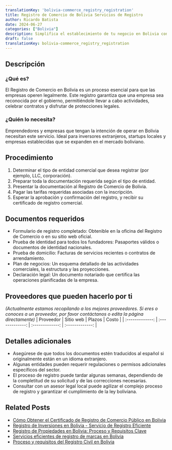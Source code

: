 ```yaml
---
translationKey: 'bolivia-commerce_registry_registration'
title: Registro de Comercio de Bolivia Servicios de Registro
author: Ricardo Batista
date: 2024-06-27
categories: ["Bolivia"]
description: Simplifica el establecimiento de tu negocio en Bolivia con nuestro registro de registro de comercio sin complicaciones para todos los tipos de negocios.
draft: false
translationKey: bolivia-commerce_registry_registration
---
```


## Descripción
### ¿Qué es?
El Registro de Comercio en Bolivia es un proceso esencial para que las empresas operen legalmente. Este registro garantiza que una empresa sea reconocida por el gobierno, permitiéndole llevar a cabo actividades, celebrar contratos y disfrutar de protecciones legales.

### ¿Quién lo necesita?
Emprendedores y empresas que tengan la intención de operar en Bolivia necesitan este servicio. Ideal para inversores extranjeros, startups locales y empresas establecidas que se expanden en el mercado boliviano.

## Procedimiento

1. Determinar el tipo de entidad comercial que desea registrar (por ejemplo, LLC, corporación).
2. Preparar toda la documentación requerida según el tipo de entidad.
3. Presentar la documentación al Registro de Comercio de Bolivia.
4. Pagar las tarifas requeridas asociadas con la inscripción.
5. Esperar la aprobación y confirmación del registro, y recibir su certificado de registro comercial.

## Documentos requeridos

- Formulario de registro completado: Obtenible en la oficina del Registro de Comercio o en su sitio web oficial.
- Prueba de identidad para todos los fundadores: Pasaportes válidos o documentos de identidad nacionales.
- Prueba de domicilio: Facturas de servicios recientes o contratos de arrendamiento.
- Plan de negocios: Un esquema detallado de las actividades comerciales, la estructura y las proyecciones.
- Declaración legal: Un documento notariado que certifica las operaciones planificadas de la empresa.

## Proveedores que pueden hacerlo por ti
_(Actualmente estamos recopilando a los mejores proveedores. Si eres o conoces a un proveedor, por favor contáctanos o edita la página directamente)_
| Proveedor       |     Sitio web    |     Plazos       |       Costo     |
| :-------------: | :-------------: |  :-------------: | :-------------: |

## Detalles adicionales

- Asegúrese de que todos los documentos estén traducidos al español si originalmente están en un idioma extranjero.
- Algunas entidades pueden requerir regulaciones o permisos adicionales específicos del sector.
- El proceso de registro puede tardar algunas semanas, dependiendo de la completitud de su solicitud y de las correcciones necesarias.
- Consultar con un asesor legal local puede agilizar el complejo proceso de registro y garantizar el cumplimiento de la ley boliviana.


## Related Posts

- [Cómo Obtener el Certificado de Registro de Comercio Público en Bolivia](https://tramitit.com/es/guides/bolivia/certificado_de_inscripción_en_el_registro_público_de_comercio/)
- [Registro de Inversiones en Bolivia - Servicio de Registro Eficiente](https://tramitit.com/es/guides/bolivia/inscripción_al_registro_de_inversiones/)
- [Registro de Propiedades en Bolivia: Proceso y Requisitos Clave](https://tramitit.com/es/guides/bolivia/registro_de_propiedad/)
- [Servicios eficientes de registro de marcas en Bolivia](https://tramitit.com/es/guides/bolivia/registro_de_marca/)
- [Proceso y requisitos del Registro Civil en Bolivia](https://tramitit.com/es/guides/bolivia/inscripción_en_el_registro_civil/)